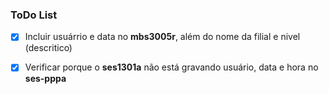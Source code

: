 ### ToDo List

- [x] Incluir usuárrio e data no **mbs3005r**, além do nome da filial e nivel (descritico)
- [x] Verificar porque o **ses1301a** não está gravando usuário, data e hora no **ses-pppa**

